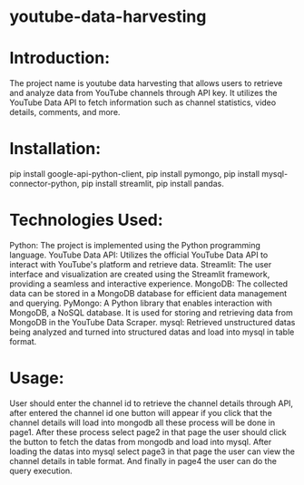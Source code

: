 # youtube-data-harvesting

# Introduction:
The project name is youtube data harvesting that allows users to retrieve and analyze data from YouTube channels through API key. It utilizes the YouTube Data API to fetch information such as channel statistics, video details, comments, and more.

# Installation:
pip install google-api-python-client,
pip install pymongo,
pip install mysql-connector-python,
pip install streamlit,
pip install pandas.

# Technologies Used:
Python: The project is implemented using the Python programming language.
YouTube Data API: Utilizes the official YouTube Data API to interact with YouTube's platform and retrieve data.
Streamlit: The user interface and visualization are created using the Streamlit framework, providing a seamless and interactive experience.
MongoDB: The collected data can be stored in a MongoDB database for efficient data management and querying.
PyMongo: A Python library that enables interaction with MongoDB, a NoSQL database. It is used for storing and retrieving data from MongoDB in the YouTube Data Scraper.
mysql: Retrieved unstructured datas being analyzed and turned into structured datas and load into mysql in table format.

# Usage:
User should enter the channel id to retrieve the channel details through API, after entered the channel id one button will appear if you click that the channel details will 
load into mongodb all these process will be done in page1. After these process select page2 in that page the user should click the button to fetch the datas from mongodb and load into mysql. After loading the datas into mysql select page3 in that page the user can view the channel details in table format. And finally in page4 the user can do the query execution.



 
